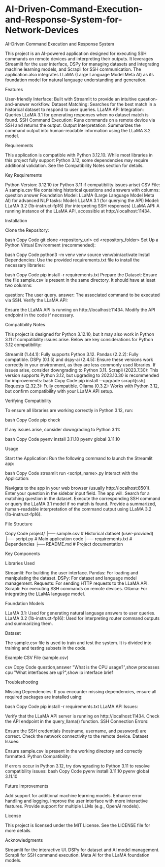 # AI-Driven-Command-Execution-and-Response-System-for-Network-Devices
AI-Driven Command Execution and Response System

This project is an AI-powered application designed for executing SSH commands on remote devices and interpreting their outputs. It leverages Streamlit for the user interface, DSPy for managing datasets and integrating machine learning models, and Scrapli for SSH communication. The application also integrates LLaMA (Large Language Model Meta AI) as its foundation model for natural language understanding and generation.



Features

User-friendly Interface: Built with Streamlit to provide an intuitive question-and-answer workflow.
Dataset Matching: Searches for the best match in a historical dataset to respond to user queries.
LLaMA API Integration: Queries LLaMA 3.1 for generating responses when no dataset match is found.
SSH Command Execution: Runs commands on a remote device via SSH and returns the output.
Output Interpretation: Summarizes the command output into human-readable information using the LLaMA 3.2 model.


Requirements

This application is compatible with Python 3.12.10. While most libraries in this project fully support Python 3.12, some dependencies may require additional validation. See the Compatibility Notes section for details.


Key Requirements

Python Version: 3.12.10 (or Python 3.11 if compatibility issues arise)
CSV File: A sample.csv file containing historical questions and answers with columns:
question
answer
Foundation Model: LLaMA (Large Language Model Meta AI) for advanced NLP tasks:
Model: LLaMA 3.1 (for querying the API)
Model: LLaMA 3.2 (1b-instruct-fp16) (for interpreting SSH responses)
LLaMA API: A running instance of the LLaMA API, accessible at http://localhost:11434.


Installation

Clone the Repository:

bash
Copy Code
git clone <repository_url>
cd <repository_folder>
Set Up a Python Virtual Environment (recommended):

bash
Copy Code
python3 -m venv venv
source venv/bin/activate
Install Dependencies: Use the provided requirements.txt file to install the necessary libraries:

bash
Copy Code
pip install -r requirements.txt
Prepare the Dataset: Ensure the file sample.csv is present in the same directory. It should have at least two columns:

question: The user query.
answer: The associated command to be executed via SSH.
Verify the LLaMA API:

Ensure the LLaMA API is running on http://localhost:11434.
Modify the API endpoint in the code if necessary.


Compatibility Notes

This project is designed for Python 3.12.10, but it may also work in Python 3.11 if compatibility issues arise. Below are key considerations for Python 3.12 compatibility:


Streamlit (1.44.1): Fully supports Python 3.12.
Pandas (2.2.2): Fully compatible.
DSPy (0.1.5) and dspy-ai (2.4.5): Ensure these versions work correctly in your environment, as they are less commonly used libraries. If issues arise, consider downgrading to Python 3.11.
Scrapli (2023.7.30): This version supports Python 3.12, but upgrading to 2023.10.30 is recommended for improvements:
bash
Copy Code
pip install --upgrade scrapli[ssh]
Requests (2.32.3): Fully compatible.
Ollama (0.3.2): Works with Python 3.12, but confirm compatibility with your LLaMA API setup.

Verifying Compatibility

To ensure all libraries are working correctly in Python 3.12, run:


bash
Copy Code
pip check

If any issues arise, consider downgrading to Python 3.11:


bash
Copy Code
pyenv install 3.11.10
pyenv global 3.11.10


Usage

Start the Application: Run the following command to launch the Streamlit app:

bash
Copy Code
streamlit run <script_name>.py
Interact with the Application:

Navigate to the app in your web browser (usually http://localhost:8501).
Enter your question in the sidebar input field.
The app will:
Search for a matching question in the dataset.
Execute the corresponding SSH command or query the LLaMA 3.1 model if no match is found.
Provide a summarized, human-readable interpretation of the command output using LLaMA 3.2 (1b-instruct-fp16).


File Structure

Copy Code
project/
├── sample.csv                 # Historical dataset (user-provided)
├── script.py                  # Main application code
├── requirements.txt           # Dependencies
├── README.md                  # Project documentation


Key Components

Libraries Used

Streamlit: For building the user interface.
Pandas: For loading and manipulating the dataset.
DSPy: For dataset and language model management.
Requests: For sending HTTP requests to the LLaMA API.
Scrapli: For executing SSH commands on remote devices.
Ollama: For integrating the LLaMA language model.

Foundation Models

LLaMA 3.1: Used for generating natural language answers to user queries.
LLaMA 3.2 (1b-instruct-fp16): Used for interpreting router command outputs and summarizing them.

Dataset

The sample.csv file is used to train and test the system. It is divided into training and testing subsets in the code.


Example CSV File (sample.csv)

csv
Copy Code
question,answer
"What is the CPU usage?",show processes cpu
"What interfaces are up?",show ip interface brief


Troubleshooting

Missing Dependencies: If you encounter missing dependencies, ensure all required packages are installed using:

bash
Copy Code
pip install -r requirements.txt
LLaMA API Issues:

Verify that the LLaMA API server is running on http://localhost:11434.
Check the API endpoint in the query_llama\(\) function.
SSH Connection Errors:

Ensure the SSH credentials (hostname, username, and password) are correct.
Check the network connectivity to the remote device.
Dataset Issues:

Ensure sample.csv is present in the working directory and correctly formatted.
Python Compatibility:

If errors occur in Python 3.12, try downgrading to Python 3.11 to resolve compatibility issues:
bash
Copy Code
pyenv install 3.11.10
pyenv global 3.11.10


Future Improvements

Add support for additional machine learning models.
Enhance error handling and logging.
Improve the user interface with more interactive features.
Provide support for multiple LLMs (e.g., OpenAI models).


License

This project is licensed under the MIT License. See the LICENSE file for more details.



Acknowledgments

Streamlit for the interactive UI.
DSPy for dataset and AI model management.
Scrapli for SSH command execution.
Meta AI for the LLaMA foundation models.
